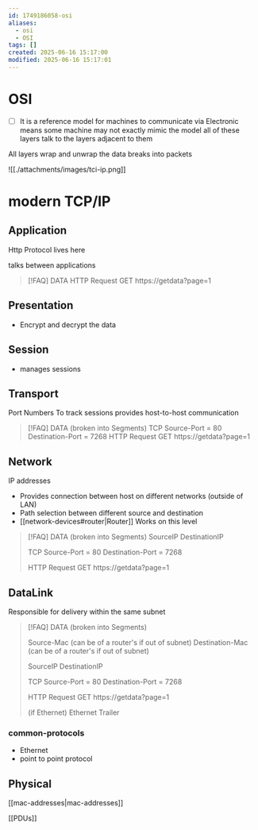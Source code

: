 ```yaml
---
id: 1749186058-osi
aliases:
  - osi
  - OSI
tags: []
created: 2025-06-16 15:17:00
modified: 2025-06-16 15:17:01
---
```


# OSI

- [ ] It is a reference model for machines to communicate via Electronic means
some machine may not exactly mimic the model
all of these layers talk to the layers adjacent to them

All layers wrap and unwrap the data breaks into packets

![[./attachments/images/tci-ip.png]]

# modern TCP/IP
## Application
Http Protocol lives here

talks between applications

> [!FAQ] DATA
> HTTP Request
> GET https://getdata?page=1

## Presentation
- Encrypt and decrypt the data
## Session
- manages sessions
## Transport


Port Numbers To track sessions
provides host-to-host communication
> [!FAQ] DATA (broken into Segments)
> TCP
> Source-Port = 80
> Destination-Port = 7268
> HTTP Request
> GET https://getdata?page=1

## Network
IP addresses
- Provides connection between host on different networks (outside of LAN)
- Path selection between different source and destination
- [[network-devices#router|Router]] Works on this level

> [!FAQ] DATA (broken into Segments)
> SourceIP
> DestinationIP
>
> TCP
> Source-Port = 80
> Destination-Port = 7268
>
> HTTP Request
> GET https://getdata?page=1
## DataLink

Responsible for delivery within the same subnet
> [!FAQ] DATA (broken into Segments)
>
> Source-Mac (can be of a router's if out of subnet)
> Destination-Mac (can be of a router's if out of subnet)
>
> SourceIP
> DestinationIP
>
> TCP
> Source-Port = 80
> Destination-Port = 7268
>
> HTTP Request
> GET https://getdata?page=1
>
> (if Ethernet) Ethernet Trailer
### common-protocols
- Ethernet
- point to point protocol
## Physical


[[mac-addresses|mac-addresses]]

[[PDUs]]


